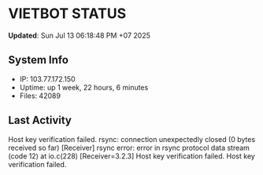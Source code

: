 # VIETBOT STATUS
**Updated**: Sun Jul 13 06:18:48 PM +07 2025

## System Info
- IP: 103.77.172.150
- Uptime: up 1 week, 22 hours, 6 minutes
- Files: 42089

## Last Activity
Host key verification failed.
rsync: connection unexpectedly closed (0 bytes received so far) [Receiver]
rsync error: error in rsync protocol data stream (code 12) at io.c(228) [Receiver=3.2.3]
Host key verification failed.
Host key verification failed.
